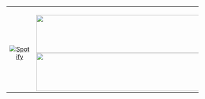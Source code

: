 <table align='center'>
  <td width='60%' align='center'>  
    
&nbsp; [![Spotify](https://spotify-11210111.vercel.app/api/spotify)](https://open.spotify.com/artist/5ZvbUkbbw0B8SMap2PpPIc?si=L7USEizqSjmTzUp2rYIJMA)
    
  </td>
    
  <td width='20%' >
&nbsp;
    <img
      src="https://render.gitanimals.org/lines/snakechickensoup?pet-id=590879098924628271&contribution-view=false"
      width="600"
      height="100"
    />
    <img
      src="https://render.gitanimals.org/lines/snakechickensoup?pet-id=591135254825858009&contribution-view=false"
      width="600"
      height="100"
    />   
  </td>
  <td width='20%' >
    <img
      src="https://render.gitanimals.org/lines/snakechickensoup?pet-id=590878677019584514&contribution-view=false"
      width="600"
      height="100"
    />
  </td>
</table>



  
